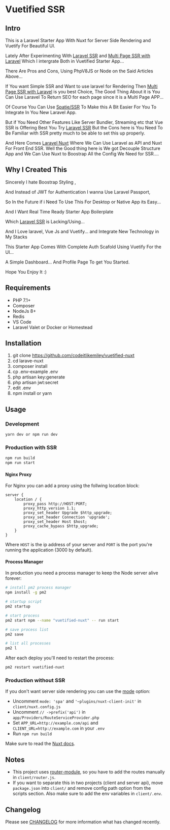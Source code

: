 # Vuetified SSR

## Intro

This is a Laravel Starter App With Nuxt for Server Side Rendering and  Vuetify For Beautiful UI.

Lately After Experimenting With [Laravel SSR](https://github.com/exodusanto/laravel-ssr) and [Multi Page SSR with Laravel](https://vuejsdevelopers.com/2017/11/27/vue-js-laravel-server-side-rendering-router/)
Which I intergrate Both in Vuetified Starter App...

There Are Pros and Cons, Using PhpV8JS or Node on the Said Articles Above...

If You want Simple SSR and Want to use laravel for Rendering Then [Multi Page SSR with Laravel](https://vuejsdevelopers.com/2017/11/27/vue-js-laravel-server-side-rendering-router/) is you best Choice, The Good Thing About it is You Can Use Laravel To Return SEO for each page since it is a Multi Page APP...

Of Course You Can Use [Spatie/SSR](https://github.com/spatie/server-side-rendering) To Make this A Bit Easier For You To Integrate In You New Laravel App.

But if You Need Other Features Like Server Bundler, Streaming etc that Vue SSR is Offering Best You Try [Laravel SSR](https://github.com/exodusanto/laravel-ssr)
But the Cons here is You Need To Be Familiar with SSR pretty much to be able to set this up properly.

And Here Comes [Laravel Nuxt](https://github.com/cretueusebiu/laravel-nuxt)
Where We Can Use Laravel as API and Nuxt For Front End SSR. Well the Good thing here is We got Decouple Structure App and  We Can Use Nuxt to Boostrap All the Config We Need for SSR....

## Why I Created This

Sincerely I hate Boostrap Styling , 

And Instead of JWT for Authentication I wanna Use Laravel Passport, 

So In the Future if i Need To Use This For Desktop or Native App its Easy...

And I Want Real Time Ready Starter App Boilerplate

Which [Laravel SSR](https://github.com/exodusanto/laravel-ssr) is Lacking/Using... 

And I Love laravel, Vue Js and Vuetify... and Integrate New Technology in My Stacks

This Starter App Comes With Complete Auth Scafold Using Vuetify For the UI... 

A Simple Dashboard... And Profile Page To get You Started.

Hope You Enjoy It :)

## Requirements

- PHP 7.1+
- Composer
- NodeJs 8+
- Redis
- VS Code
- Laravel Valet or Docker or Homestead

## Installation

1. git clone https://github.com/codeitlikemiley/vuetified-nuxt
2. cd larave-nuxt
3. composer install
4. cp .env-example .env
5. php artisan key:generate
6. php artisan jwt:secret
7. edit .env 
8. npm install or yarn

## Usage

### Development

```bash
yarn dev or npm run dev
```

### Production with SSR

```bash
npm run build
npm run start
```

#### Nginx Proxy

For Nginx you can add a proxy using the follwing location block:

```
server {
    location / {
        proxy_pass http://HOST:PORT;
        proxy_http_version 1.1;
        proxy_set_header Upgrade $http_upgrade;
        proxy_set_header Connection 'upgrade';
        proxy_set_header Host $host;
        proxy_cache_bypass $http_upgrade;
    }
}
```

Where `HOST` is the ip address of your server and `PORT` is the port you're running the application (3000 by default).

#### Process Manager

In production you need a process manager to keep the Node server alive forever:

```bash
# install pm2 process manager
npm install -g pm2

# startup script
pm2 startup

# start process
pm2 start npm --name "vuetified-nuxt" -- run start

# save process list
pm2 save

# list all processes
pm2 l
```

After each deploy you'll need to restart the process:

```bash
pm2 restart vuetified-nuxt 
```

### Production without SSR

If you don't want server side rendering you can use the [mode](https://nuxtjs.org/api/configuration-mode#the-mode-property) option:

- Uncomment `mode: 'spa'` and `'~plugins/nuxt-client-init'` in `client/nuxt.config.js` 
- Uncomment `// ->prefix('api')` in `app/Providers/RouteServiceProvider.php` 
- Set `APP_URL=http://example.com/api` and `CLIENT_URL=http://example.com` in your `.env`
- Run `npm run build`

Make sure to read the [Nuxt docs](https://nuxtjs.org/).

## Notes

- This project uses [router-module](https://github.com/nuxt-community/router-module), so you have to add the routes manually in `client/router.js`.
- If you want to separate this in two projects (client and server api), move `package.json` into `client/` and remove config path option from the scripts section. Also make sure to add the env variables in `client/.env`.

## Changelog

Please see [CHANGELOG](changelog.md) for more information what has changed recently.
